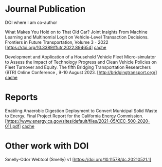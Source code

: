 # Journal Publication

DOI where I am co-author

What Makes You Hold on to That Old Car? Joint Insights From Machine Learning and Multinomial Logit on Vehicle-Level Transaction Decisions. Frontiers in Future Transportation, Volume 3 - 2022
[https://doi.org/10.3389/ffutr.2022.894654] 
[cache](https://tin6150.github.io/publication/pdf/2022_Frontiers_ML_Vehicle_Transaction.pdf)


Development and Application of a Household Vehicle Fleet Micro-simulator to Assess the Impact of Technology Progress and Clean Vehicle Policies on Fleet Turnover and Equity. The fifth Bridging Transportation Researchers (BTR) Online Conference , 9-10 August 2023.
[http://bridgingtransport.org/] 
[cache](https://tin6150.github.io/publication/pdf/2023_BTR_CV_Sim.pdf)

# Reports

Enabling Anaerobic Digestion Deployment to Convert Municipal Solid Waste to Energy. Final Project Report for the California Energy Commission.
[https://www.energy.ca.gov/sites/default/files/2021-05/CEC-500-2020-011.pdf]
[cache](https://tin6150.github.io/publication/pdf/2020.CEC-500-2020-011.pdf)


# Other work with DOI

Smelly-Odor Webtool (Smelly) v1
[https://doi.org/10.11578/dc.20210521.1]
